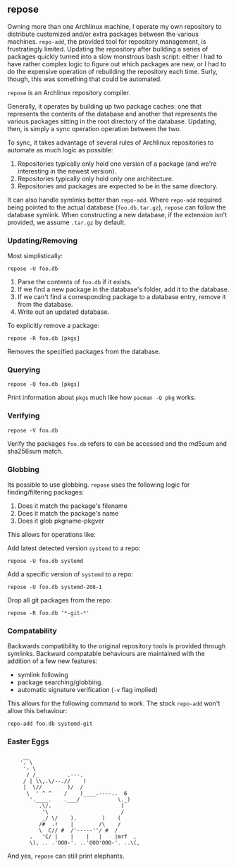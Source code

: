 ## repose

Owning more than one Archlinux machine, I operate my own repository to
distribute customized and/or extra packages between the various
machines. `repo-add`, the provided tool for repository management, is
frustratingly limited. Updating the repository after building a series
of packages quickly turned into a slow monstrous bash script: either I
had to have rather complex logic to figure out which packages are new,
or I had to do the expensive operation of rebuilding the repository each
time. Surly, though, this was something that could be automated.

`repose` is an Archlinux repository compiler.

Generally, it operates by building up two package caches: one that
represents the contents of the database and another that represents the
various packages sitting in the root directory of the database.
Updating, then, is simply a sync operation operation between the two.

To sync, it takes advantage of several rules of Archlinux repositories
to automate as much logic as possible:

1. Repositories typically only hold one version of a package (and we're
   interesting in the newest version).
2. Repositories typically only hold only one architecture.
3. Repositories and packages are expected to be in the same directory.

It can also handle symlinks better than `repo-add`. Where `repo-add`
required being pointed to the actual database (`foo.db.tar.gz`),
`repose` can follow the database symlink. When constructing a new
database, if the extension isn't provided, we assume `.tar.gz` by
default.

### Updating/Removing

Most simplistically:

    repose -U foo.db

1. Parse the contents of `foo.db` if it exists.
2. If we find a new package in the database's folder, add it to the
   database.
3. If we can't find a corresponding package to a database entry, remove
   it from the database.
4. Write out an updated database.

To explicitly remove a package:

    repose -R foo.db [pkgs]

Removes the specified packages from the database.

### Querying

    repose -Q foo.db [pkgs]

Print information about `pkgs` much like how `pacman -Q pkg` works.

### Verifying

    repose -V foo.db

Verify the packages `foo.db` refers to can be accessed and the
md5sum and sha256sum match.

### Globbing

Its possible to use globbing. `repose` uses the following logic for
finding/filtering packages:

1. Does it match the package's filename
2. Does it match the package's name
3. Does it glob pkgname-pkgver

This allows for operations like:

Add latest detected version `systemd` to a repo:

    repose -U foo.db systemd

Add a specific version of `systemd` to a repo:

    repose -U foo.db systemd-208-1

Drop all git packages from the repo:

    repose -R foo.db '*-git-*'

### Compatability

Backwards compatibility to the original repository tools is provided
through symlinks. Backward compatable behaviours are maintained with the
addition of a few new features:

- symlink following
- package searching/globbing.
- automatic signature verification (`-v` flag implied)

This allows for the following command to work. The stock `repo-add`
won't allow this behaviour:

    repo-add foo.db systemd-git

### Easter Eggs

```
     __
    '. \
     '- \
      / /_         .---.
     / | \\,.\/--.//    )
     |  \//        )/  /
      \  ' ^ ^    /    )____.----..  6
       '.____.    .___/            \._)
          .\/.                      )
           '\                       /
           _/ \/    ).        )    (
          /#  .!    |        /\    /
          \  C// #  /'-----''/ #  /
       .   'C/ |    |    |   |    |mrf  ,
       \), .. .'OOO-'. ..'OOO'OOO-'. ..\(,

```

And yes, `repose` can still print elephants.
